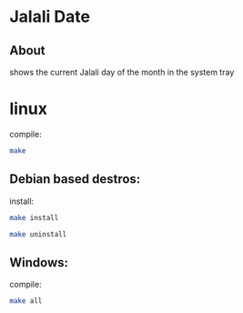 # Jalali Date

## About
shows the current Jalali day of the month in the system tray

# linux
compile:
```bash
make
```

## Debian based destros:
install:
```bash
make install
```
```bash
make uninstall
```
## Windows:
compile:
```bash
make all
```
